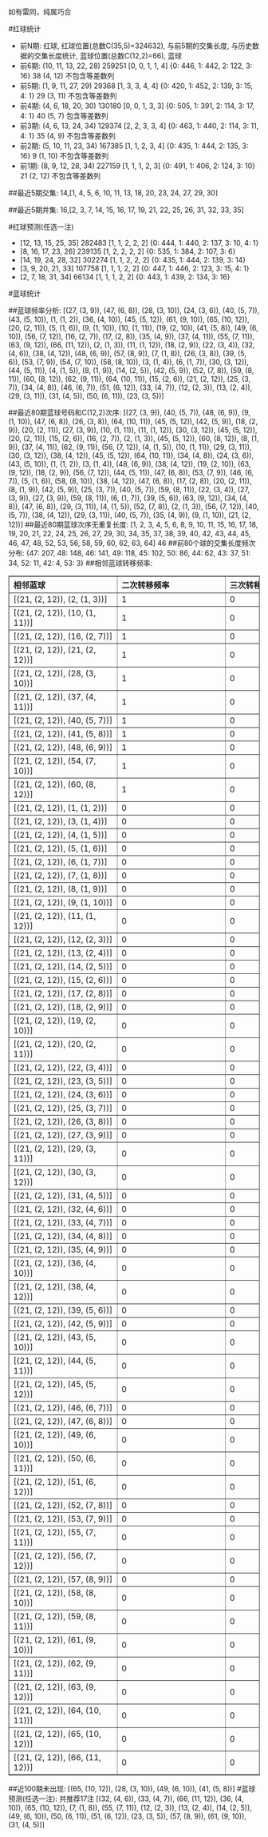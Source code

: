 <!-- 
.. title: 大乐透14018期(2014-02-17)数据分析报告
.. slug: dlott-14018-2014-02-17-report
.. date: 2014-02-18 08:00:00 UTC+08:00
.. tags: Lottery
.. link: 
.. description: 
.. type: text
-->

如有雷同，纯属巧合

<!-- TEASER_END-->

#红球统计

- 前N期: 红球, 红球位置(总数C(35,5)=324632), 与前5期的交集长度, 与历史数据的交集长度统计, 蓝球位置(总数C(12,2)=66), 蓝球
- 前6期: (10, 11, 13, 22, 28) 259251 [0, 0, 1, 1, 4] {0: 446, 1: 442, 2: 122, 3: 16} 38 (4, 12) 不包含等差数列
- 前5期: (1, 9, 11, 27, 29) 29368 [1, 3, 3, 4, 4] {0: 420, 1: 452, 2: 139, 3: 15, 4: 1} 29 (3, 11) 不包含等差数列
- 前4期: (4, 6, 18, 20, 30) 130180 [0, 0, 1, 3, 3] {0: 505, 1: 391, 2: 114, 3: 17, 4: 1} 40 (5, 7) 包含等差数列
- 前3期: (4, 6, 13, 24, 34) 129374 [2, 2, 3, 3, 4] {0: 463, 1: 440, 2: 114, 3: 11, 4: 1} 35 (4, 9) 不包含等差数列
- 前2期: (5, 10, 11, 23, 34) 167385 [1, 1, 2, 3, 4] {0: 435, 1: 444, 2: 135, 3: 16} 9 (1, 10) 不包含等差数列
- 前1期: (8, 9, 12, 28, 34) 227159 [1, 1, 1, 2, 3] {0: 491, 1: 406, 2: 124, 3: 10} 21 (2, 12) 不包含等差数列

##最近5期交集:
14,[1, 4, 5, 6, 10, 11, 13, 18, 20, 23, 24, 27, 29, 30]

##最近5期并集:
16,[2, 3, 7, 14, 15, 16, 17, 19, 21, 22, 25, 26, 31, 32, 33, 35]

#红球预测(任选一注)

- [12, 13, 15, 25, 35] 282483 [1, 1, 2, 2, 2] {0: 444, 1: 440, 2: 137, 3: 10, 4: 1}
- [8, 16, 17, 23, 26] 239135 [1, 2, 2, 2, 2] {0: 535, 1: 384, 2: 107, 3: 6}
- [14, 19, 24, 28, 32] 302274 [1, 1, 2, 2, 2] {0: 435, 1: 444, 2: 139, 3: 14}
- [3, 9, 20, 21, 33] 107758 [1, 1, 1, 2, 2] {0: 447, 1: 446, 2: 123, 3: 15, 4: 1}
- [2, 7, 18, 31, 34] 66134 [1, 1, 1, 2, 2] {0: 443, 1: 439, 2: 134, 3: 16}

#蓝球统计

##蓝球频率分析:
[(27, (3, 9)), (47, (6, 8)), (28, (3, 10)), (24, (3, 6)), (40, (5, 7)), (43, (5, 10)), (1, (1, 2)), (36, (4, 10)), (45, (5, 12)), (61, (9, 10)), (65, (10, 12)), (20, (2, 11)), (5, (1, 6)), (9, (1, 10)), (10, (1, 11)), (19, (2, 10)), (41, (5, 8)), (49, (6, 10)), (56, (7, 12)), (16, (2, 7)), (17, (2, 8)), (35, (4, 9)), (37, (4, 11)), (55, (7, 11)), (63, (9, 12)), (66, (11, 12)), (2, (1, 3)), (11, (1, 12)), (18, (2, 9)), (22, (3, 4)), (32, (4, 6)), (38, (4, 12)), (48, (6, 9)), (57, (8, 9)), (7, (1, 8)), (26, (3, 8)), (39, (5, 6)), (53, (7, 9)), (54, (7, 10)), (58, (8, 10)), (3, (1, 4)), (6, (1, 7)), (30, (3, 12)), (44, (5, 11)), (4, (1, 5)), (8, (1, 9)), (14, (2, 5)), (42, (5, 9)), (52, (7, 8)), (59, (8, 11)), (60, (8, 12)), (62, (9, 11)), (64, (10, 11)), (15, (2, 6)), (21, (2, 12)), (25, (3, 7)), (34, (4, 8)), (46, (6, 7)), (51, (6, 12)), (33, (4, 7)), (12, (2, 3)), (13, (2, 4)), (29, (3, 11)), (31, (4, 5)), (50, (6, 11)), (23, (3, 5))]

##最近80期蓝球号码和C(12,2)次序:
[(27, (3, 9)), (40, (5, 7)), (48, (6, 9)), (9, (1, 10)), (47, (6, 8)), (26, (3, 8)), (64, (10, 11)), (45, (5, 12)), (42, (5, 9)), (18, (2, 9)), (20, (2, 11)), (27, (3, 9)), (10, (1, 11)), (11, (1, 12)), (30, (3, 12)), (45, (5, 12)), (20, (2, 11)), (15, (2, 6)), (16, (2, 7)), (2, (1, 3)), (45, (5, 12)), (60, (8, 12)), (8, (1, 9)), (37, (4, 11)), (62, (9, 11)), (56, (7, 12)), (4, (1, 5)), (10, (1, 11)), (29, (3, 11)), (30, (3, 12)), (38, (4, 12)), (45, (5, 12)), (64, (10, 11)), (34, (4, 8)), (24, (3, 6)), (43, (5, 10)), (1, (1, 2)), (3, (1, 4)), (48, (6, 9)), (38, (4, 12)), (19, (2, 10)), (63, (9, 12)), (18, (2, 9)), (56, (7, 12)), (44, (5, 11)), (47, (6, 8)), (53, (7, 9)), (46, (6, 7)), (5, (1, 6)), (58, (8, 10)), (38, (4, 12)), (47, (6, 8)), (17, (2, 8)), (20, (2, 11)), (8, (1, 9)), (42, (5, 9)), (25, (3, 7)), (40, (5, 7)), (59, (8, 11)), (22, (3, 4)), (27, (3, 9)), (27, (3, 9)), (59, (8, 11)), (6, (1, 7)), (39, (5, 6)), (63, (9, 12)), (34, (4, 8)), (47, (6, 8)), (29, (3, 11)), (4, (1, 5)), (52, (7, 8)), (2, (1, 3)), (56, (7, 12)), (40, (5, 7)), (38, (4, 12)), (29, (3, 11)), (40, (5, 7)), (35, (4, 9)), (9, (1, 10)), (21, (2, 12))]
##最近80期蓝球次序无重复长度:
[1, 2, 3, 4, 5, 6, 8, 9, 10, 11, 15, 16, 17, 18, 19, 20, 21, 22, 24, 25, 26, 27, 29, 30, 34, 35, 37, 38, 39, 40, 42, 43, 44, 45, 46, 47, 48, 52, 53, 56, 58, 59, 60, 62, 63, 64] 46
##前80个球的交集长度频次分布:
{47: 207, 48: 148, 46: 141, 49: 118, 45: 102, 50: 86, 44: 62, 43: 37, 51: 34, 52: 11, 42: 4, 53: 3}
##相邻蓝球转移频率:
<table border="1" class="table table-striped dataframe">
  <thead>
    <tr style="text-align: left;">
      <th style="min-width: 200px;">相邻蓝球</th>
      <th style="min-width: 200px;">二次转移频率</th>
      <th style="min-width: 200px;">三次转移频率</th>
    </tr>
  </thead>
  <tbody>
    <tr>
      <td>    [(21, (2, 12)), (2, (1, 3))]</td>
      <td> 1</td>
      <td> 0</td>
    </tr>
    <tr>
      <td>  [(21, (2, 12)), (10, (1, 11))]</td>
      <td> 1</td>
      <td> 0</td>
    </tr>
    <tr>
      <td>   [(21, (2, 12)), (16, (2, 7))]</td>
      <td> 1</td>
      <td> 0</td>
    </tr>
    <tr>
      <td>  [(21, (2, 12)), (21, (2, 12))]</td>
      <td> 1</td>
      <td> 0</td>
    </tr>
    <tr>
      <td>  [(21, (2, 12)), (28, (3, 10))]</td>
      <td> 1</td>
      <td> 0</td>
    </tr>
    <tr>
      <td>  [(21, (2, 12)), (37, (4, 11))]</td>
      <td> 1</td>
      <td> 0</td>
    </tr>
    <tr>
      <td>   [(21, (2, 12)), (40, (5, 7))]</td>
      <td> 1</td>
      <td> 0</td>
    </tr>
    <tr>
      <td>   [(21, (2, 12)), (41, (5, 8))]</td>
      <td> 1</td>
      <td> 0</td>
    </tr>
    <tr>
      <td>   [(21, (2, 12)), (48, (6, 9))]</td>
      <td> 1</td>
      <td> 0</td>
    </tr>
    <tr>
      <td>  [(21, (2, 12)), (54, (7, 10))]</td>
      <td> 1</td>
      <td> 0</td>
    </tr>
    <tr>
      <td>  [(21, (2, 12)), (60, (8, 12))]</td>
      <td> 1</td>
      <td> 0</td>
    </tr>
    <tr>
      <td>    [(21, (2, 12)), (1, (1, 2))]</td>
      <td> 0</td>
      <td> 0</td>
    </tr>
    <tr>
      <td>    [(21, (2, 12)), (3, (1, 4))]</td>
      <td> 0</td>
      <td> 0</td>
    </tr>
    <tr>
      <td>    [(21, (2, 12)), (4, (1, 5))]</td>
      <td> 0</td>
      <td> 0</td>
    </tr>
    <tr>
      <td>    [(21, (2, 12)), (5, (1, 6))]</td>
      <td> 0</td>
      <td> 0</td>
    </tr>
    <tr>
      <td>    [(21, (2, 12)), (6, (1, 7))]</td>
      <td> 0</td>
      <td> 0</td>
    </tr>
    <tr>
      <td>    [(21, (2, 12)), (7, (1, 8))]</td>
      <td> 0</td>
      <td> 0</td>
    </tr>
    <tr>
      <td>    [(21, (2, 12)), (8, (1, 9))]</td>
      <td> 0</td>
      <td> 0</td>
    </tr>
    <tr>
      <td>   [(21, (2, 12)), (9, (1, 10))]</td>
      <td> 0</td>
      <td> 0</td>
    </tr>
    <tr>
      <td>  [(21, (2, 12)), (11, (1, 12))]</td>
      <td> 0</td>
      <td> 0</td>
    </tr>
    <tr>
      <td>   [(21, (2, 12)), (12, (2, 3))]</td>
      <td> 0</td>
      <td> 0</td>
    </tr>
    <tr>
      <td>   [(21, (2, 12)), (13, (2, 4))]</td>
      <td> 0</td>
      <td> 0</td>
    </tr>
    <tr>
      <td>   [(21, (2, 12)), (14, (2, 5))]</td>
      <td> 0</td>
      <td> 0</td>
    </tr>
    <tr>
      <td>   [(21, (2, 12)), (15, (2, 6))]</td>
      <td> 0</td>
      <td> 0</td>
    </tr>
    <tr>
      <td>   [(21, (2, 12)), (17, (2, 8))]</td>
      <td> 0</td>
      <td> 0</td>
    </tr>
    <tr>
      <td>   [(21, (2, 12)), (18, (2, 9))]</td>
      <td> 0</td>
      <td> 0</td>
    </tr>
    <tr>
      <td>  [(21, (2, 12)), (19, (2, 10))]</td>
      <td> 0</td>
      <td> 0</td>
    </tr>
    <tr>
      <td>  [(21, (2, 12)), (20, (2, 11))]</td>
      <td> 0</td>
      <td> 0</td>
    </tr>
    <tr>
      <td>   [(21, (2, 12)), (22, (3, 4))]</td>
      <td> 0</td>
      <td> 0</td>
    </tr>
    <tr>
      <td>   [(21, (2, 12)), (23, (3, 5))]</td>
      <td> 0</td>
      <td> 0</td>
    </tr>
    <tr>
      <td>   [(21, (2, 12)), (24, (3, 6))]</td>
      <td> 0</td>
      <td> 0</td>
    </tr>
    <tr>
      <td>   [(21, (2, 12)), (25, (3, 7))]</td>
      <td> 0</td>
      <td> 0</td>
    </tr>
    <tr>
      <td>   [(21, (2, 12)), (26, (3, 8))]</td>
      <td> 0</td>
      <td> 0</td>
    </tr>
    <tr>
      <td>   [(21, (2, 12)), (27, (3, 9))]</td>
      <td> 0</td>
      <td> 0</td>
    </tr>
    <tr>
      <td>  [(21, (2, 12)), (29, (3, 11))]</td>
      <td> 0</td>
      <td> 0</td>
    </tr>
    <tr>
      <td>  [(21, (2, 12)), (30, (3, 12))]</td>
      <td> 0</td>
      <td> 0</td>
    </tr>
    <tr>
      <td>   [(21, (2, 12)), (31, (4, 5))]</td>
      <td> 0</td>
      <td> 0</td>
    </tr>
    <tr>
      <td>   [(21, (2, 12)), (32, (4, 6))]</td>
      <td> 0</td>
      <td> 0</td>
    </tr>
    <tr>
      <td>   [(21, (2, 12)), (33, (4, 7))]</td>
      <td> 0</td>
      <td> 0</td>
    </tr>
    <tr>
      <td>   [(21, (2, 12)), (34, (4, 8))]</td>
      <td> 0</td>
      <td> 0</td>
    </tr>
    <tr>
      <td>   [(21, (2, 12)), (35, (4, 9))]</td>
      <td> 0</td>
      <td> 0</td>
    </tr>
    <tr>
      <td>  [(21, (2, 12)), (36, (4, 10))]</td>
      <td> 0</td>
      <td> 0</td>
    </tr>
    <tr>
      <td>  [(21, (2, 12)), (38, (4, 12))]</td>
      <td> 0</td>
      <td> 0</td>
    </tr>
    <tr>
      <td>   [(21, (2, 12)), (39, (5, 6))]</td>
      <td> 0</td>
      <td> 0</td>
    </tr>
    <tr>
      <td>   [(21, (2, 12)), (42, (5, 9))]</td>
      <td> 0</td>
      <td> 0</td>
    </tr>
    <tr>
      <td>  [(21, (2, 12)), (43, (5, 10))]</td>
      <td> 0</td>
      <td> 0</td>
    </tr>
    <tr>
      <td>  [(21, (2, 12)), (44, (5, 11))]</td>
      <td> 0</td>
      <td> 0</td>
    </tr>
    <tr>
      <td>  [(21, (2, 12)), (45, (5, 12))]</td>
      <td> 0</td>
      <td> 0</td>
    </tr>
    <tr>
      <td>   [(21, (2, 12)), (46, (6, 7))]</td>
      <td> 0</td>
      <td> 0</td>
    </tr>
    <tr>
      <td>   [(21, (2, 12)), (47, (6, 8))]</td>
      <td> 0</td>
      <td> 0</td>
    </tr>
    <tr>
      <td>  [(21, (2, 12)), (49, (6, 10))]</td>
      <td> 0</td>
      <td> 0</td>
    </tr>
    <tr>
      <td>  [(21, (2, 12)), (50, (6, 11))]</td>
      <td> 0</td>
      <td> 0</td>
    </tr>
    <tr>
      <td>  [(21, (2, 12)), (51, (6, 12))]</td>
      <td> 0</td>
      <td> 0</td>
    </tr>
    <tr>
      <td>   [(21, (2, 12)), (52, (7, 8))]</td>
      <td> 0</td>
      <td> 0</td>
    </tr>
    <tr>
      <td>   [(21, (2, 12)), (53, (7, 9))]</td>
      <td> 0</td>
      <td> 0</td>
    </tr>
    <tr>
      <td>  [(21, (2, 12)), (55, (7, 11))]</td>
      <td> 0</td>
      <td> 0</td>
    </tr>
    <tr>
      <td>  [(21, (2, 12)), (56, (7, 12))]</td>
      <td> 0</td>
      <td> 0</td>
    </tr>
    <tr>
      <td>   [(21, (2, 12)), (57, (8, 9))]</td>
      <td> 0</td>
      <td> 0</td>
    </tr>
    <tr>
      <td>  [(21, (2, 12)), (58, (8, 10))]</td>
      <td> 0</td>
      <td> 0</td>
    </tr>
    <tr>
      <td>  [(21, (2, 12)), (59, (8, 11))]</td>
      <td> 0</td>
      <td> 0</td>
    </tr>
    <tr>
      <td>  [(21, (2, 12)), (61, (9, 10))]</td>
      <td> 0</td>
      <td> 0</td>
    </tr>
    <tr>
      <td>  [(21, (2, 12)), (62, (9, 11))]</td>
      <td> 0</td>
      <td> 0</td>
    </tr>
    <tr>
      <td>  [(21, (2, 12)), (63, (9, 12))]</td>
      <td> 0</td>
      <td> 0</td>
    </tr>
    <tr>
      <td> [(21, (2, 12)), (64, (10, 11))]</td>
      <td> 0</td>
      <td> 0</td>
    </tr>
    <tr>
      <td> [(21, (2, 12)), (65, (10, 12))]</td>
      <td> 0</td>
      <td> 0</td>
    </tr>
    <tr>
      <td> [(21, (2, 12)), (66, (11, 12))]</td>
      <td> 0</td>
      <td> 0</td>
    </tr>
  </tbody>
</table>
##近100期未出现:
[(65, (10, 12)), (28, (3, 10)), (49, (6, 10)), (41, (5, 8))]
#蓝球预测(任选一注):
共推荐17注
[(32, (4, 6)), (33, (4, 7)), (66, (11, 12)), (36, (4, 10)), (65, (10, 12)), (7, (1, 8)), (55, (7, 11)), (12, (2, 3)), (13, (2, 4)), (14, (2, 5)), (49, (6, 10)), (50, (6, 11)), (51, (6, 12)), (23, (3, 5)), (57, (8, 9)), (61, (9, 10)), (31, (4, 5))]

